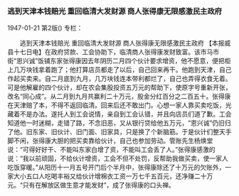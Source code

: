 ### 逃到天津本钱赔光  重回临清大发财源  商人张得康无限感激民主政府

1947-01-21
第2版()
专栏：

　　逃到天津本钱赔光
    重回临清大发财源
    商人张得康无限感激民主政府
    【本报威县十七日电】在政府贷款、工会协助下，临清商人张得康发财致富。该市马市街“恩兴诚”饭铺东家张得康因去年阴历二月四个伙计要求增资，他不愿意，便把柜上几万块钱拿着跑了；他打算店员都走了以后，自己回来再干。他跑到天津，自己作起买卖来。自二月底到九月，几万块钱连本带利都烂了，自己也弄得衣食无着。可是他解雇的四个伙计，却在农会集股投资五万元的帮助下，使原字号重新开张，改名“同心成”。从二月到九月共赢利二十万元，股金分红百分之二百五十。张得康在天津赔了本，不得不返回临清。回来后还不敢出门。心想一家人靠买卖吃饭，光藏着不是办法。遂托人到工会说情，亲自到工会认错，并且向店员们道了歉。工会知道他一时迷糊，走错了路，不念旧恶，又从银行贷给他五万元，“恩兴诚”仍旧归了他。旧东家、旧伙计、旧门面、旧家具，只是换了个新脑筋。于是伙计们整天手脚不闲，张得康大胆的把买卖靠给伙计，自己也参加劳动。管账先生杨焕堂说：“可得好好干、不能叫东家白增了资，不能叫工会丢了人。”张得康感激的说：“我以前顽固，不给伙计增资，工会不但不处罚，反帮助我做买卖，使一家人吃饭穿暖。”从阳历十一月五号开门后个半月中，张得康除还了十万元的欠账外，一家大小五口人吃喝丰裕又给伙计增棉衣工资一万七千五百元，还净赚二十万元。“只有在解放区做生意才能发财”，成了张得康的口头禅。
